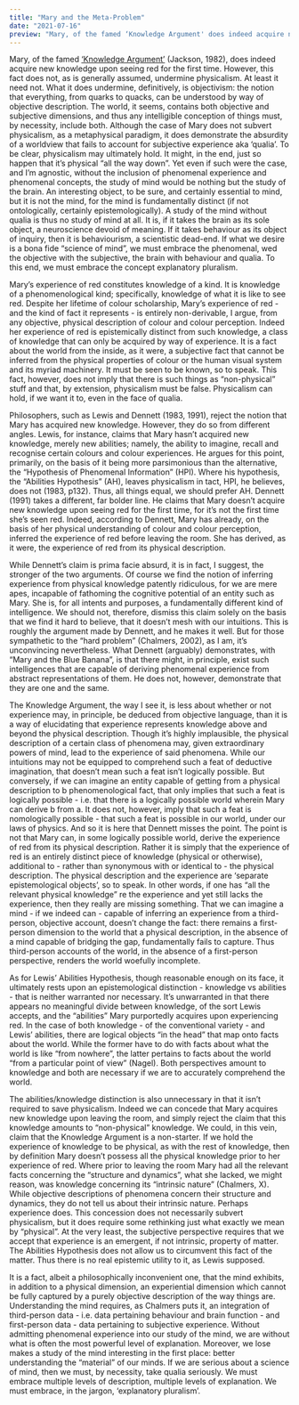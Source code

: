 ```yaml
---
title: "Mary and the Meta-Problem"
date: "2021-07-16"
preview: "Mary, of the famed ‘Knowledge Argument' does indeed acquire new knowledge upon seeing red for the first time. However, this fact does not, as is generally assumed, undermine physicalism. At least it need not. What it does undermine, definitively, is objectivism: the notion that everything, from quarks to quacks, can be understood by way of objective description."
---
```


Mary, of the famed <a href="https://plato.stanford.edu/entries/qualia-knowledge/">‘Knowledge Argument’</a> (Jackson, 1982), does indeed acquire new knowledge upon seeing red for the first time. However, this fact does not, as is generally assumed, undermine physicalism. At least it need not. What it does undermine, definitively, is objectivism: the notion that everything, from quarks to quacks, can be understood by way of objective description. The world, it seems, contains both objective and subjective dimensions, and thus any intelligible conception of things must, by necessity, include both. Although the case of Mary does not subvert physicalism, as a metaphysical paradigm, it does demonstrate the absurdity of a worldview that fails to account for subjective experience aka ‘qualia’. To be clear, physicalism may ultimately hold. It might, in the end, just so happen that it’s physical “all the way down”. Yet even if such were the case, and I’m agnostic, without the inclusion of phenomenal experience and phenomenal concepts, the study of mind would be nothing but the study of the brain. An interesting object, to be sure, and certainly essential to mind, but it is not the mind, for the mind is fundamentally distinct (if not ontologically, certainly epistemologically). A study of the mind without qualia is thus no study of mind at all. It is, if it takes the brain as its sole object, a neuroscience devoid of meaning. If it takes behaviour as its object of inquiry, then it is behaviourism, a scientistic dead-end. If what we desire is a bona fide “science of mind”, we must embrace the phenomenal, wed the objective with the subjective, the brain with behaviour and qualia. To this end, we must embrace the concept explanatory pluralism.

Mary’s experience of red constitutes knowledge of a kind. It is knowledge of a phenomenological kind; specifically, knowledge of what it is like to see red. Despite her lifetime of colour scholarship, Mary’s experience of red - and the kind of fact it represents - is entirely non-derivable, I argue, from any objective, physical description of colour and colour perception. Indeed her experience of red is epistemically distinct from such knowledge, a class of knowledge that can only be acquired by way of experience. It is a fact about the world from the inside, as it were, a subjective fact that cannot be inferred from the physical properties of colour or the human visual system and its myriad machinery. It must be seen to be known, so to speak. This fact, however, does not imply that there is such things as “non-physical” stuff and that, by extension, physicalism must be false. Physicalism can hold, if we want it to, even in the face of qualia.

Philosophers, such as Lewis and Dennett (1983, 1991), reject the notion that Mary has acquired new knowledge. However, they do so from different angles. Lewis, for instance, claims that Mary hasn’t acquired new knowledge, merely new abilities; namely, the ability to imagine, recall and recognise certain colours and colour experiences. He argues for this point, primarily, on the basis of it being more parsimonious than the alternative, the “Hypothesis of Phenomenal Information” (HPI). Where his hypothesis, the “Abilities Hypothesis” (AH), leaves physicalism in tact, HPI, he believes, does not (1983, p132). Thus, all things equal, we should prefer AH. Dennett (1991) takes a different, far bolder line. He claims that Mary doesn’t acquire new knowledge upon seeing red for the first time, for it’s not the first time she’s seen red. Indeed, according to Dennett, Mary has already, on the basis of her physical understanding of colour and colour perception, inferred the experience of red before leaving the room. She has derived, as it were, the experience of red from its physical description.

While Dennett’s claim is prima facie absurd, it is in fact, I suggest, the stronger of the two arguments. Of course we find the notion of inferring experience from physical knowledge patently ridiculous, for we are mere apes, incapable of fathoming the cognitive potential of an entity such as Mary. She is, for all intents and purposes, a fundamentally different kind of intelligence. We should not, therefore, dismiss this claim solely on the basis that we find it hard to believe, that it doesn’t mesh with our intuitions. This is roughly the argument made by Dennett, and he makes it well. But for those sympathetic to the “hard problem” (Chalmers, 2002), as I am, it’s unconvincing nevertheless. What Dennett (arguably) demonstrates, with “Mary and the Blue Banana”, is that there might, in principle, exist such intelligences that are capable of deriving phenomenal experience from abstract representations of them. He does not, however, demonstrate that they are one and the same.

The Knowledge Argument, the way I see it, is less about whether or not experience may, in principle, be deduced from objective language, than it is a way of elucidating that experience represents knowledge above and beyond the physical description. Though it’s highly implausible, the physical description of a certain class of phenomena may, given extraordinary powers of mind, lead to the experience of said phenomena. While our intuitions may not be equipped to comprehend such a feat of deductive imagination, that doesn’t mean such a feat isn’t logically possible. But conversely, if we can imagine an entity capable of getting from a physical description to b phenomenological fact, that only implies that such a feat is logically possible - i.e. that there is a logically possible world wherein Mary can derive b from a. It does not, however, imply that such a feat is nomologically possible - that such a feat is possible in our world, under our laws of physics. And so it is here that Dennett misses the point. The point is not that Mary can, in some logically possible world, derive the experience of red from its physical description. Rather it is simply that the experience of red is an entirely distinct piece of knowledge (physical or otherwise), additional to - rather than synonymous with or identical to - the physical description. The physical description and the experience are ‘separate epistemological objects’, so to speak. In other words, if one has “all the relevant physical knowledge” re the experience and yet still lacks the experience, then they really are missing something. That we can imagine a mind - if we indeed can - capable of inferring an experience from a third-person, objective account, doesn’t change the fact: there remains a first-person dimension to the world that a physical description, in the absence of a mind capable of bridging the gap, fundamentally fails to capture. Thus third-person accounts of the world, in the absence of a first-person perspective, renders the world woefully incomplete.

As for Lewis’ Abilities Hypothesis, though reasonable enough on its face, it ultimately rests upon an epistemological distinction - knowledge vs abilities - that is neither warranted nor necessary. It’s unwarranted in that there appears no meaningful divide between knowledge, of the sort Lewis accepts, and the “abilities” Mary purportedly acquires upon experiencing red. In the case of both knowledge - of the conventional variety - and Lewis’ abilities, there are logical objects “in the head” that map onto facts about the world. While the former have to do with facts about what the world is like “from nowhere”, the latter pertains to facts about the world “from a particular point of view” (Nagel). Both perspectives amount to knowledge and both are necessary if we are to accurately comprehend the world.

The abilities/knowledge distinction is also unnecessary in that it isn’t required to save physicalism. Indeed we can concede that Mary acquires new knowledge upon leaving the room, and simply reject the claim that this knowledge amounts to “non-physical” knowledge. We could, in this vein, claim that the Knowledge Argument is a non-starter. If we hold the experience of knowledge to be physical, as with the rest of knowledge, then by definition Mary doesn’t possess all the physical knowledge prior to her experience of red. Where prior to leaving the room Mary had all the relevant facts concerning the “structure and dynamics”, what she lacked, we might reason, was knowledge concerning its “intrinsic nature” (Chalmers, X). While objective descriptions of phenomena concern their structure and dynamics, they do not tell us about their intrinsic nature. Perhaps experience does. This concession does not necessarily subvert physicalism, but it does require some rethinking just what exactly we mean by “physical”. At the very least, the subjective perspective requires that we accept that experience is an emergent, if not intrinsic, property of matter. The Abilities Hypothesis does not allow us to circumvent this fact of the matter. Thus there is no real epistemic utility to it, as Lewis supposed.

It is a fact, albeit a philosophically inconvenient one, that the mind exhibits, in addition to a physical dimension, an experiential dimension which cannot be fully captured by a purely objective description of the way things are. Understanding the mind requires, as Chalmers puts it, an integration of third-person data - i.e. data pertaining behaviour and brain function - and first-person data - data pertaining to subjective experience. Without admitting phenomenal experience into our study of the mind, we are without what is often the most powerful level of explanation. Moreover, we lose makes a study of the mind interesting in the first place: better understanding the “material” of our minds. If we are serious about a science of mind, then we must, by necessity, take qualia seriously. We must embrace multiple levels of description, multiple levels of explanation. We must embrace, in the jargon, ‘explanatory pluralism’.
